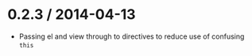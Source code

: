 
0.2.3 / 2014-04-13
==================

 * Passing el and view through to directives to reduce use of confusing `this`
